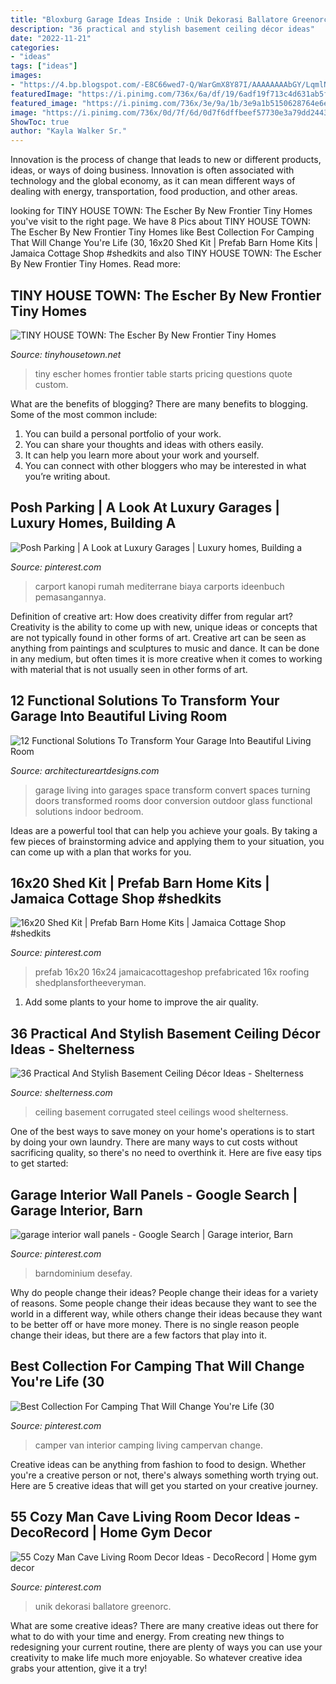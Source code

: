 ```yaml
---
title: "Bloxburg Garage Ideas Inside : Unik Dekorasi Ballatore Greenorc"
description: "36 practical and stylish basement ceiling décor ideas"
date: "2022-11-21"
categories:
- "ideas"
tags: ["ideas"]
images:
- "https://4.bp.blogspot.com/-E8C66wed7-Q/WarGmX8Y87I/AAAAAAAAbGY/LqmlNNIH9y4ZOj3l6Vm9InkgudBmLg7lwCLcBGAs/s1600/escher-new-frontier-tiny-homes-21.jpg"
featuredImage: "https://i.pinimg.com/736x/6a/df/19/6adf19f713c4d631ab5f1d3b26527248.jpg"
featured_image: "https://i.pinimg.com/736x/3e/9a/1b/3e9a1b5150628764e6eefa80b2c2a63a.jpg"
image: "https://i.pinimg.com/736x/0d/7f/6d/0d7f6dffbeef57730e3a79dd2443acd5.jpg"
ShowToc: true
author: "Kayla Walker Sr."
---
```



Innovation is the process of change that leads to new or different products, ideas, or ways of doing business. Innovation is often associated with technology and the global economy, as it can mean different ways of dealing with energy, transportation, food production, and other areas.

	

		
looking for TINY HOUSE TOWN: The Escher By New Frontier Tiny Homes you've visit to the right page. We have 8 Pics about TINY HOUSE TOWN: The Escher By New Frontier Tiny Homes like Best Collection For Camping That Will Change You&#039;re Life (30, 16x20 Shed Kit | Prefab Barn Home Kits | Jamaica Cottage Shop #shedkits and also TINY HOUSE TOWN: The Escher By New Frontier Tiny Homes. Read more:
		
    
## TINY HOUSE TOWN: The Escher By New Frontier Tiny Homes

<img loading=lazy src="https://4.bp.blogspot.com/-E8C66wed7-Q/WarGmX8Y87I/AAAAAAAAbGY/LqmlNNIH9y4ZOj3l6Vm9InkgudBmLg7lwCLcBGAs/s1600/escher-new-frontier-tiny-homes-21.jpg" onerror="this.onerror=null;this.src='https://tse1.mm.bing.net/th?id=OIP.fbNYFevnjpMmPW3qV34OyAHaKN&amp;pid=15.1';" alt="TINY HOUSE TOWN: The Escher By New Frontier Tiny Homes">

_Source: tinyhousetown.net_

>tiny escher homes frontier table starts pricing questions quote custom. 

	

What are the benefits of blogging?
There are many benefits to blogging. Some of the most common include: 
1. You can build a personal portfolio of your work. 
2. You can share your thoughts and ideas with others easily. 
3. It can help you learn more about your work and yourself. 
4. You can connect with other bloggers who may be interested in what you’re writing about. 

    
## Posh Parking | A Look At Luxury Garages | Luxury Homes, Building A

<img loading=lazy src="https://i.pinimg.com/736x/51/dc/42/51dc42c8312027bd97dc3877e6d544ed.jpg" onerror="this.onerror=null;this.src='https://tse4.mm.bing.net/th?id=OIP.UexPQ38qIObHaf1dJjM40wHaE8&amp;pid=15.1';" alt="Posh Parking | A Look at Luxury Garages | Luxury homes, Building a">

_Source: pinterest.com_

>carport kanopi rumah mediterrane biaya carports ideenbuch pemasangannya. 

	

Definition of creative art: How does creativity differ from regular art?
Creativity is the ability to come up with new, unique ideas or concepts that are not typically found in other forms of art. Creative art can be seen as anything from paintings and sculptures to music and dance. It can be done in any medium, but often times it is more creative when it comes to working with material that is not usually seen in other forms of art.

    
## 12 Functional Solutions To Transform Your Garage Into Beautiful Living Room

<img loading=lazy src="http://www.architectureartdesigns.com/wp-content/uploads/2016/05/10-91.jpg" onerror="this.onerror=null;this.src='https://tse2.mm.bing.net/th?id=OIP.YspCpRyDkBfmv33_VTeZfgHaE8&amp;pid=15.1';" alt="12 Functional Solutions To Transform Your Garage Into Beautiful Living Room">

_Source: architectureartdesigns.com_

>garage living into garages space transform convert spaces turning doors transformed rooms door conversion outdoor glass functional solutions indoor bedroom. 

	

Ideas are a powerful tool that can help you achieve your goals. By taking a few pieces of brainstorming advice and applying them to your situation, you can come up with a plan that works for you.

    
## 16x20 Shed Kit | Prefab Barn Home Kits | Jamaica Cottage Shop #shedkits

<img loading=lazy src="https://i.pinimg.com/736x/30/1f/7a/301f7a54fc421810468c6b5f7c3c4549.jpg" onerror="this.onerror=null;this.src='https://tse3.mm.bing.net/th?id=OIP.cQpW2bBR8peXhJDBMgEKEQHaFS&amp;pid=15.1';" alt="16x20 Shed Kit | Prefab Barn Home Kits | Jamaica Cottage Shop #shedkits">

_Source: pinterest.com_

>prefab 16x20 16x24 jamaicacottageshop prefabricated 16x roofing shedplansfortheeveryman. 

	

1. Add some plants to your home to improve the air quality.

    
## 36 Practical And Stylish Basement Ceiling Décor Ideas - Shelterness

<img loading=lazy src="https://i.shelterness.com/2016/05/17-corrugated-steel-basement-ceiling.jpg" onerror="this.onerror=null;this.src='https://tse4.mm.bing.net/th?id=OIP.ISIY06ioa6trHQQjGonUZAHaKs&amp;pid=15.1';" alt="36 Practical And Stylish Basement Ceiling Décor Ideas - Shelterness">

_Source: shelterness.com_

>ceiling basement corrugated steel ceilings wood shelterness. 

	

One of the best ways to save money on your home's operations is to start by doing your own laundry. There are many ways to cut costs without sacrificing quality, so there's no need to overthink it. Here are five easy tips to get started:

    
## Garage Interior Wall Panels - Google Search | Garage Interior, Barn

<img loading=lazy src="https://i.pinimg.com/736x/6a/df/19/6adf19f713c4d631ab5f1d3b26527248.jpg" onerror="this.onerror=null;this.src='https://tse3.mm.bing.net/th?id=OIP.lrdzM8EzPBw1pXd53BFj4gHaJ3&amp;pid=15.1';" alt="garage interior wall panels - Google Search | Garage interior, Barn">

_Source: pinterest.com_

>barndominium desefay. 

	

Why do people change their ideas?
People change their ideas for a variety of reasons. Some people change their ideas because they want to see the world in a different way, while others change their ideas because they want to be better off or have more money. There is no single reason people change their ideas, but there are a few factors that play into it.

    
## Best Collection For Camping That Will Change You&#039;re Life (30

<img loading=lazy src="https://i.pinimg.com/736x/0d/7f/6d/0d7f6dffbeef57730e3a79dd2443acd5.jpg" onerror="this.onerror=null;this.src='https://tse1.mm.bing.net/th?id=OIP.ORKKK_CxW_kdklggOEybqAHaHa&amp;pid=15.1';" alt="Best Collection For Camping That Will Change You&#039;re Life (30">

_Source: pinterest.com_

>camper van interior camping living campervan change. 

	

Creative ideas can be anything from fashion to food to design. Whether you're a creative person or not, there's always something worth trying out. Here are 5 creative ideas that will get you started on your creative journey.

    
## 55 Cozy Man Cave Living Room Decor Ideas - DecoRecord | Home Gym Decor

<img loading=lazy src="https://i.pinimg.com/736x/3e/9a/1b/3e9a1b5150628764e6eefa80b2c2a63a.jpg" onerror="this.onerror=null;this.src='https://tse3.mm.bing.net/th?id=OIP.HIdIIUAItTE2vUdBrT_yYwHaJ3&amp;pid=15.1';" alt="55 Cozy Man Cave Living Room Decor Ideas - DecoRecord | Home gym decor">

_Source: pinterest.com_

>unik dekorasi ballatore greenorc. 

	

What are some creative ideas?
There are many creative ideas out there for what to do with your time and energy. From creating new things to redesigning your current routine, there are plenty of ways you can use your creativity to make life much more enjoyable. So whatever creative idea grabs your attention, give it a try!

